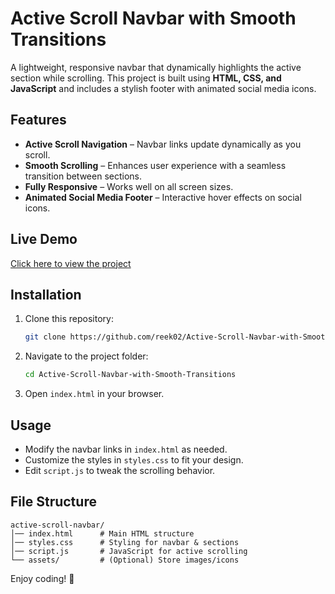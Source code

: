 # Active Scroll Navbar with Smooth Transitions

A lightweight, responsive navbar that dynamically highlights the active section while scrolling. This project is built using **HTML, CSS, and JavaScript** and includes a stylish footer with animated social media icons.

## Features

- **Active Scroll Navigation** – Navbar links update dynamically as you scroll.
- **Smooth Scrolling** – Enhances user experience with a seamless transition between sections.
- **Fully Responsive** – Works well on all screen sizes.
- **Animated Social Media Footer** – Interactive hover effects on social icons.

## Live Demo
[Click here to view the project](https://reek02.github.io/Active-Scroll-Navbar-with-Smooth-Transitions/)


## Installation

1. Clone this repository:
   ```bash
   git clone https://github.com/reek02/Active-Scroll-Navbar-with-Smooth-Transitions.git
   ```
2. Navigate to the project folder:
   ```bash
   cd Active-Scroll-Navbar-with-Smooth-Transitions
   ```
3. Open `index.html` in your browser.

## Usage

- Modify the navbar links in `index.html` as needed.
- Customize the styles in `styles.css` to fit your design.
- Edit `script.js` to tweak the scrolling behavior.

## File Structure

```
active-scroll-navbar/
│── index.html      # Main HTML structure
│── styles.css      # Styling for navbar & sections
│── script.js       # JavaScript for active scrolling
└── assets/         # (Optional) Store images/icons
```



Enjoy coding! 🚀


